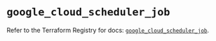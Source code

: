 # `google_cloud_scheduler_job`

Refer to the Terraform Registry for docs: [`google_cloud_scheduler_job`](https://registry.terraform.io/providers/hashicorp/google-beta/6.45.0/docs/resources/google_cloud_scheduler_job).
